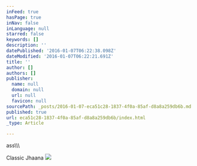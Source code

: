```yaml
---
inFeed: true
hasPage: true
inNav: false
inLanguage: null
starred: false
keywords: []
description: ''
datePublished: '2016-01-07T06:22:38.098Z'
dateModified: '2016-01-07T06:22:21.691Z'
title: ''
author: []
authors: []
publisher:
  name: null
  domain: null
  url: null
  favicon: null
sourcePath: _posts/2016-01-07-eca51c28-1837-4f0a-85af-d8a8a259db6b.md
published: true
url: eca51c28-1837-4f0a-85af-d8a8a259db6b/index.html
_type: Article

---
```

ass\\\\\\

Classic Jhaana
![](https://the-grid-user-content.s3-us-west-2.amazonaws.com/2a5effb9-eb9b-4307-ab63-789f10985131.jpg)